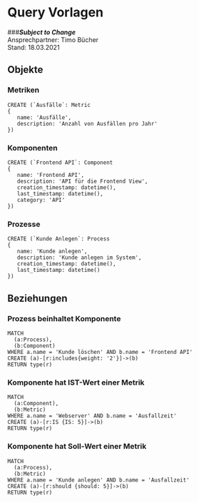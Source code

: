 # Query Vorlagen
###***Subject to Change***  
Ansprechpartner: Timo Bücher  
Stand: 18.03.2021  


## Objekte

### Metriken
 ```
 CREATE (`Ausfälle`: Metric 
 { 
    name: 'Ausfälle', 
    description: 'Anzahl von Ausfällen pro Jahr'
 })
 ```

### Komponenten
 ```
 CREATE (`Frontend API`: Component 
 {
    name: 'Frontend API', 
    description: 'API für die Frontend View', 
    creation_timestamp: datetime(), 
    last_timestamp: datetime(), 
    category: 'API'
 })
 ```

### Prozesse
 ```
CREATE (`Kunde Anlegen`: Process 
{
    name: 'Kunde anlegen', 
    description: 'Kunde anlegen im System', 
    creation_timestamp: datetime(), 
    last_timestamp: datetime()
})
 ```

## Beziehungen

### Prozess beinhaltet Komponente
```
MATCH
  (a:Process),
  (b:Component)
WHERE a.name = 'Kunde löschen' AND b.name = 'Frontend API'
CREATE (a)-[r:includes{weight: '2'}]->(b)
RETURN type(r)
```

### Komponente hat IST-Wert einer Metrik
```
MATCH
  (a:Component),
  (b:Metric)
WHERE a.name = 'Webserver' AND b.name = 'Ausfallzeit'
CREATE (a)-[r:IS {IS: 5}]->(b)
RETURN type(r)
```

### Komponente hat Soll-Wert einer Metrik
```
MATCH
  (a:Process),
  (b:Metric)
WHERE a.name = 'Kunde anlegen' AND b.name = 'Ausfallzeit'
CREATE (a)-[r:should {should: 5}]->(b)
RETURN type(r)
```
